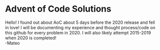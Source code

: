 # Advent of Code Solutions

Hello! I found out about AoC about 5 days before the 2020 release and fell in love! I will be documenting my experience and thought process/code on this github for every problem in 2020. I will also likely attempt 2015-2019 when 2020 is completed!  
  -Mateo